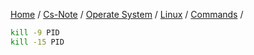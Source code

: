 [Home](https://mengxianbin.github.io) /
[Cs-Note](https://mengxianbin.github.io/cs-note) /
[Operate System](https://mengxianbin.github.io/cs-note/operate_system) /
[Linux](https://mengxianbin.github.io/cs-note/operate_system/linux) /
[Commands](https://mengxianbin.github.io/cs-note/operate_system/linux/commands) /

```sh
kill -9 PID
kill -15 PID
```